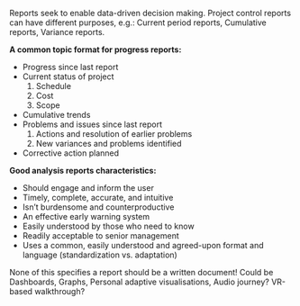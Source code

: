 Reports seek to enable data-driven decision making. 
Project control reports can have different purposes, e.g.: Current period reports, Cumulative reports, Variance reports.

**A common topic format for progress reports:**
- Progress since last report
- Current status of project
	1. Schedule
	2. Cost
	3. Scope
- Cumulative trends
- Problems and issues since last report
	1. Actions and resolution of earlier problems
	2. New variances and problems identified
- Corrective action planned


**Good analysis reports characteristics:**
- Should engage and inform the user
- Timely, complete, accurate, and intuitive
- Isn’t burdensome and counterproductive
- An effective early warning system
- Easily understood by those who need to know
- Readily acceptable to senior management
- Uses a common, easily understood and agreed-upon format and language (standardization vs. adaptation)

None of this specifies a report should be a written document! Could be Dashboards, Graphs, Personal adaptive visualisations, Audio journey? VR-based walkthrough?